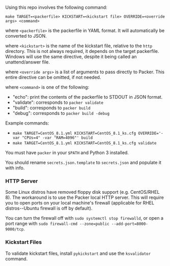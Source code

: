 Using this repo involves the following command:

```
make TARGET=<packerfile> KICKSTART=<kickstart file> OVERRIDE=<override args> <command>
```
where `<packerfile>` is the packerfile in YAML format. It will automatically be converted to JSON.

where `<kickstart>` is the name of the kickstart file, relative to the `http` directory. This is not always required, it depends on the target packerfile. Windows will use the same directive, despite it being called an unattend/answer file.

where `<override args>` is a list of arguments to pass directly to Packer. This entire directive can be omitted, if not needed.

where `<command>` is one of the following:
 - "echo": print the contents of the packerfile to STDOUT in JSON format.
 - "validate": corresponds to `packer validate`
 - "build": corresponds to `packer build`
 - "debug": corresponds to `packer build -debug`

Example commands:
 - `make TARGET=CentOS_8.1.yml KICKSTART=CentOS_8.1_ks.cfg OVERRIDE='-var "CPUs=4" -var "RAM=4096"' build`
 - `make TARGET=CentOS_8.1.yml KICKSTART=CentOS_8.1_ks.cfg validate`

You must have `packer` in your `$PATH` and Python 3 installed.

You should rename `secrets.json.template` to `secrets.json` and populate it with info.

### HTTP Server
Some Linux distros have removed floppy disk support (e.g. CentOS/RHEL 8). The workaround is to use the Packer local HTTP server. This will require you to open ports on your local machine's firewall (applicable for RHEL distros--Ubuntu firewall is off by default).

You can turn the firewall off with `sudo systemctl stop firewalld`, or open a port range with `sudo firewall-cmd --zone=public --add-port=8000-9000/tcp`.


### Kickstart Files
To validate kickstart files, install `pykickstart` and use the `ksvalidator` command.
